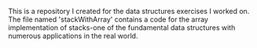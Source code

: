 This is a repository I created for the data structures exercises I worked on.
The file named 'stackWithArray' contains a code for the array implementation of stacks-one of the fundamental data structures with numerous applications in the real world.
